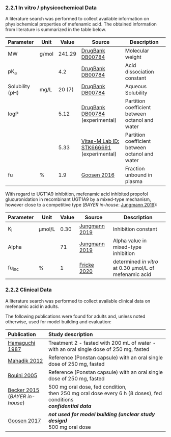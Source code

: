 ### 2.2.1 In vitro / physicochemical Data

A literature search was performed to collect available information on physiochemical properties of mefenamic acid. The obtained information from literature is summarized in the table below. 

| **Parameter**   | **Unit** | **Value** | Source                                                       | **Description**                                 |
| :-------------- | -------- | --------- | ------------------------------------------------------------ | ----------------------------------------------- |
| MW              | g/mol    | 241.29    | [DrugBank DB00784](#5-References)                           | Molecular weight                                |
| pK<sub>a</sub>  |          | 4.2       | [DrugBank DB00784](#5-References)                           | Acid dissociation constant                      |
| Solubility (pH) | mg/L     | 20 (7)    | [DrugBank DB00784](#5-References)                           | Aqueous Solubility                              |
| logP            |          | 5.12      | [DrugBank DB00784](#5-References)<br />(experimental)       | Partition coefficient between octanol and water |
|                 |          | 5.33      | [Vitas-M Lab ID: STK666691](#5-References)<br />(experimental) | Partition coefficient between octanol and water |
| fu              | %        | 1.9       | [Goosen 2016](#5-References)                                 | Fraction unbound in plasma                      |

With regard to UGT1A9 inhibition, mefenamic acid inhibited propofol glucuronidation in recombinant UGT1A9 by a mixed-type mechanism, however close to a competitive type (*BAYER in-house*: [Jungmann 2019](#5-References)):

| **Parameter**    | **Unit** | **Value** | Source                          | **Description**                      |
| :--------------- | -------- | --------- | ------------------------------- | ------------------------------------ |
| K<sub>i</sub>    | µmol/L   | 0.30      | [Jungmann 2019](#5-References) | Inhibition constant                  |
| Alpha            |          | 71        | [Jungmann 2019](#5-References) | Alpha value in mixed-type inhibition |
| fu<sub>inc</sub> | %        | 1         | [Fricke 2020](#5-References)   | determined *in vitro* at 0.30 µmol/L of mefenamic acid |

### 2.2.2 Clinical Data

A literature search was performed to collect available clinical data on mefenamic acid in adults. 

The following publications were found for adults and, unless noted otherwise, used for model building and evaluation:

| Publication                                           | Study description                                            |
| :---------------------------------------------------- | :----------------------------------------------------------- |
| [Hamaguchi 1987](#5-References)                       | Treatment 2 - fasted with 200 mL of water - with an oral single dose of 250 mg, fasted |
| [Mahadik 2012](#5-References)                         | Reference (Ponstan capsule)  with an oral single dose of 250 mg, fasted |
| [Rouini 2005](#5-References)                          | Reference (Ponstan capsule) with an oral single dose of 250 mg, fasted |
| [Becker 2015](#5-References) <br />(*BAYER in-house*) | 500 mg oral dose, fed condition,<br />then 250 mg oral dose every 6 h (8 doses), fed conditions<br />***confidential data*** |
| [Goosen 2017](#5-References)                          | ***not used for model building (unclear study design)***<br />500 mg oral dose |

